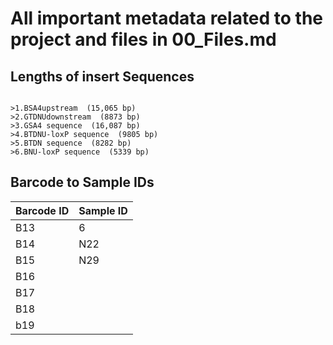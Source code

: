 # All important metadata related to the project and files in 00_Files.md

## Lengths of insert Sequences

```

>1.BSA4upstream  (15,065 bp)
>2.GTDNUdownstream  (8873 bp)
>3.GSA4 sequence  (16,087 bp)
>4.BTDNU-loxP sequence  (9805 bp)
>5.BTDN sequence  (8282 bp)
>6.BNU-loxP sequence  (5339 bp)
```

## Barcode to Sample IDs

|Barcode ID| Sample ID|
| -- | -- |
|B13| 6 |
|B14| N22 |
|B15| N29 |
|B16| |
|B17| |
|B18 | |
|b19 | |
